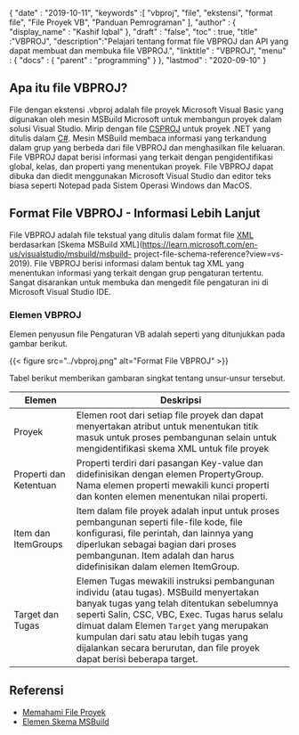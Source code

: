 {
  "date" : "2019-10-11",
  "keywords" :[ "vbproj", "file", "ekstensi", "format file", "File Proyek VB", "Panduan Pemrograman" ],
  "author" : {
    "display_name" : "Kashif Iqbal"
},
  "draft" : "false",
  "toc" : true,
  "title" :"VBPROJ",
  "description":"Pelajari tentang format file VBPROJ dan API yang dapat membuat dan membuka file VBPROJ.",
  "linktitle" : "VBPROJ",
  "menu" : {
    "docs" : {
      "parent" : "programming"
}
},
  "lastmod" : "2020-09-10"
}

## Apa itu file VBPROJ?

File dengan ekstensi .vbproj adalah file proyek Microsoft Visual Basic yang digunakan oleh mesin MSBuild Microsoft untuk membangun proyek dalam solusi Visual Studio. Mirip dengan file [CSPROJ](/id/programming/csproj/) untuk proyek .NET yang ditulis dalam [C#](/id/programming/cs/). Mesin MSBuild membaca informasi yang terkandung dalam grup yang berbeda dari file VBPROJ dan menghasilkan file keluaran. File VBPROJ dapat berisi informasi yang terkait dengan pengidentifikasi global, kelas, dan properti yang menentukan proyek. File VBPROJ dapat dibuka dan diedit menggunakan Microsoft Visual Studio dan editor teks biasa seperti Notepad pada Sistem Operasi Windows dan MacOS.

## Format File VBPROJ - Informasi Lebih Lanjut

File VBPROJ adalah file tekstual yang ditulis dalam format file [XML](/id/web/xml/) berdasarkan [Skema MSBuild XML](https://learn.microsoft.com/en-us/visualstudio/msbuild/msbuild- project-file-schema-reference?view=vs-2019). File VBPROJ berisi informasi dalam bentuk tag XML yang menentukan informasi yang terkait dengan grup pengaturan tertentu. Sangat disarankan untuk membuka dan mengedit file pengaturan ini di Microsoft Visual Studio IDE.

### Elemen VBPROJ

Elemen penyusun file Pengaturan VB adalah seperti yang ditunjukkan pada gambar berikut.

{{< figure src="../vbproj.png" alt="Format File VBPROJ" >}}

Tabel berikut memberikan gambaran singkat tentang unsur-unsur tersebut.

|Elemen|Deskripsi|
---|---|
|Proyek| Elemen root dari setiap file proyek dan dapat menyertakan atribut untuk menentukan titik masuk untuk proses pembangunan selain untuk mengidentifikasi skema XML untuk file proyek|
|Properti dan Ketentuan| Properti terdiri dari pasangan Key-value dan didefinisikan dengan elemen PropertyGroup. Nama elemen properti mewakili kunci properti dan konten elemen menentukan nilai properti.|
|Item dan ItemGroups|Item dalam file proyek adalah input untuk proses pembangunan seperti file-file kode, file konfigurasi, file perintah, dan lainnya yang diperlukan sebagai bagian dari proses pembangunan. Item adalah dan harus didefinisikan dalam elemen ItemGroup.|
|Target dan Tugas| Elemen Tugas mewakili instruksi pembangunan individu (atau tugas). MSBuild menyertakan banyak tugas yang telah ditentukan sebelumnya seperti Salin, CSC, VBC, Exec. Tugas harus selalu dimuat dalam Elemen `Target` yang merupakan kumpulan dari satu atau lebih tugas yang dijalankan secara berurutan, dan file proyek dapat berisi beberapa target.|

## Referensi

* [Memahami File Proyek](https://learn.microsoft.com/en-us/aspnet/web-forms/overview/deployment/web-deployment-in-the-enterprise/understanding-the-project-file)
* [Elemen Skema MSBuild](https://learn.microsoft.com/en-us/visualstudio/msbuild/msbuild-project-file-schema-reference?view=vs-2019)

